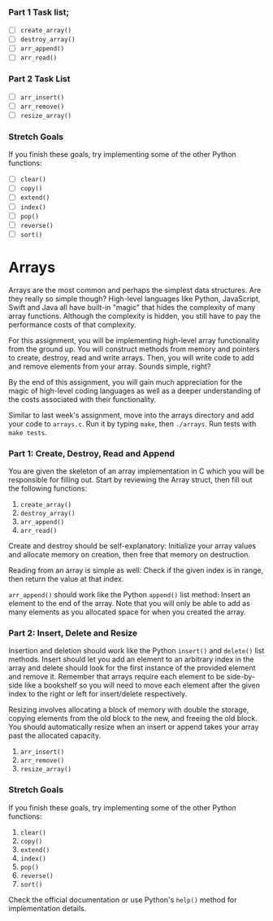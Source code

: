 ### Part 1 Task list;

-[ ] `create_array()`
- [ ] `destroy_array()`
- [ ] `arr_append()`
- [ ] `arr_read()`

### Part 2 Task List
- [ ] `arr_insert()`
- [ ] `arr_remove()`
- [ ] `resize_array()`

### Stretch Goals

If you finish these goals, try implementing some of the other Python functions:

- [ ] `clear()`
- [ ] `copy()`
- [ ] `extend()`
- [ ] `index()`
- [ ] `pop()`
- [ ] `reverse()`
- [ ] `sort()`

# Arrays

Arrays are the most common and perhaps the simplest data structures. Are they really so simple though? High-level languages like Python, JavaScript, Swift and Java all have built-in "magic" that hides the complexity of many array functions. Although the complexity is hidden, you still have to pay the performance costs of that complexity.

For this assignment, you will be implementing high-level array functionality from the ground up. You will construct methods from memory and pointers to create, destroy, read and write arrays. Then, you will write code to add and remove elements from your array. Sounds simple, right?

By the end of this assignment, you will gain much appreciation for the magic of high-level coding languages as well as a deeper understanding of the costs associated with their functionality.

Similar to last week's assignment, move into the arrays directory and add your code to `arrays.c`. Run it by typing `make`, then `./arrays`. Run tests with `make tests`.

### Part 1: Create, Destroy, Read and Append

You are given the skeleton of an array implementation in C which you will be responsible for filling out. Start by reviewing the Array struct, then fill out the following functions:

1. `create_array()`
2. `destroy_array()`
3. `arr_append()`
4. `arr_read()`

Create and destroy should be self-explanatory: Initialize your array values and allocate memory on creation, then free that memory on destruction.

Reading from an array is simple as well: Check if the given index is in range, then return the value at that index.

`arr_append()` should work like the Python `append()` list method: Insert an element to the end of the array. Note that you will only be able to add as many elements as you allocated space for when you created the array.

### Part 2: Insert, Delete and Resize

Insertion and deletion should work like the Python `insert()` and `delete()` list methods. Insert should let you add an element to an arbitrary index in the array and delete should look for the first instance of the provided element and remove it. Remember that arrays require each element to be side-by-side like a bookshelf so you will need to move each element after the given index to the right or left for insert/delete respectively.

Resizing involves allocating a block of memory with double the storage, copying elements from the old block to the new, and freeing the old block. You should automatically resize when an insert or append takes your array past the allocated capacity.

1. `arr_insert()`
2. `arr_remove()`
3. `resize_array()`

### Stretch Goals

If you finish these goals, try implementing some of the other Python functions:

1. `clear()`
2. `copy()`
3. `extend()`
4. `index()`
5. `pop()`
6. `reverse()`
7. `sort()`

Check the official documentation or use Python's `help()` method for implementation details.





